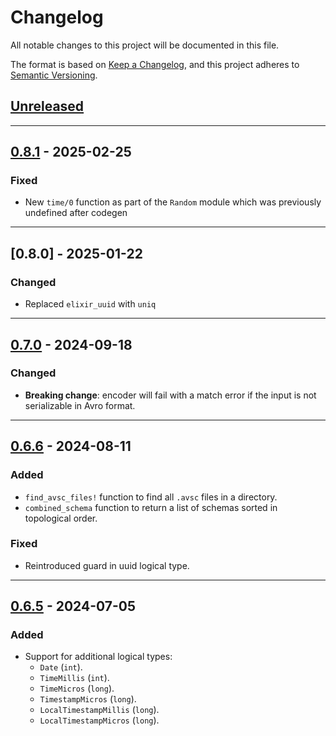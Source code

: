 # Changelog

All notable changes to this project will be documented in this file.

The format is based on [Keep a Changelog](https://keepachangelog.com/en/1.0.0/),
and this project adheres to
[Semantic Versioning](https://semver.org/spec/v2.0.0.html).

## [Unreleased]

---

## [0.8.1] - 2025-02-25

### Fixed

- New `time/0` function as part of the `Random` module which was previously
  undefined after codegen

---

## [0.8.0] - 2025-01-22

### Changed

- Replaced `elixir_uuid` with `uniq`

---

## [0.7.0] - 2024-09-18

### Changed

- **Breaking change**: encoder will fail with a match error if the input is not
  serializable in Avro format.

---

## [0.6.6] - 2024-08-11

### Added

- `find_avsc_files!` function to find all `.avsc` files in a directory.
- `combined_schema` function to return a list of schemas sorted in topological
  order.

### Fixed

- Reintroduced guard in uuid logical type.

---

## [0.6.5] - 2024-07-05

### Added

- Support for additional logical types:
  - `Date` (`int`).
  - `TimeMillis` (`int`).
  - `TimeMicros` (`long`).
  - `TimestampMicros` (`long`).
  - `LocalTimestampMillis` (`long`).
  - `LocalTimestampMicros` (`long`).


[Unreleased]: https://github.com/primait/avrogen/compare/0.8.1...HEAD
[0.8.1]: https://github.com/primait/avrogen/compare/0.8.0...0.8.1
[0.7.0]: https://github.com/primait/avrogen/compare/0.6.6...0.7.0
[0.6.6]: https://github.com/primait/avrogen/compare/0.6.5...0.6.6
[0.6.5]: https://github.com/primait/avrogen/compare/0.6.4...0.6.5
